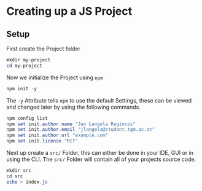# Creating up a JS Project

## Setup

First create the Project folder

````powershell
mkdir my-project
cd my-project
````

Now we initialize the Project using ``npm``

````powershell
npm init -y
````

The `-y` Attribute tells `npm` to use the default Settings, these can be viewed and changed later by using the following commands.

````powershell
npm config list
npm set init.author.name "Jan Langela Regincos"
npm set init.author.email "jlangela@student.tgm.ac.at"
npm set init.author.url "example.com"
npm set init.license "MIT"
````

Next up create a `src/` Folder, this can either be done in your IDE, GUI or in using the CLI. The `src/` Folder will contain all of your projects source code.

````powershell
mkdir src
cd src
echo > index.js
````

